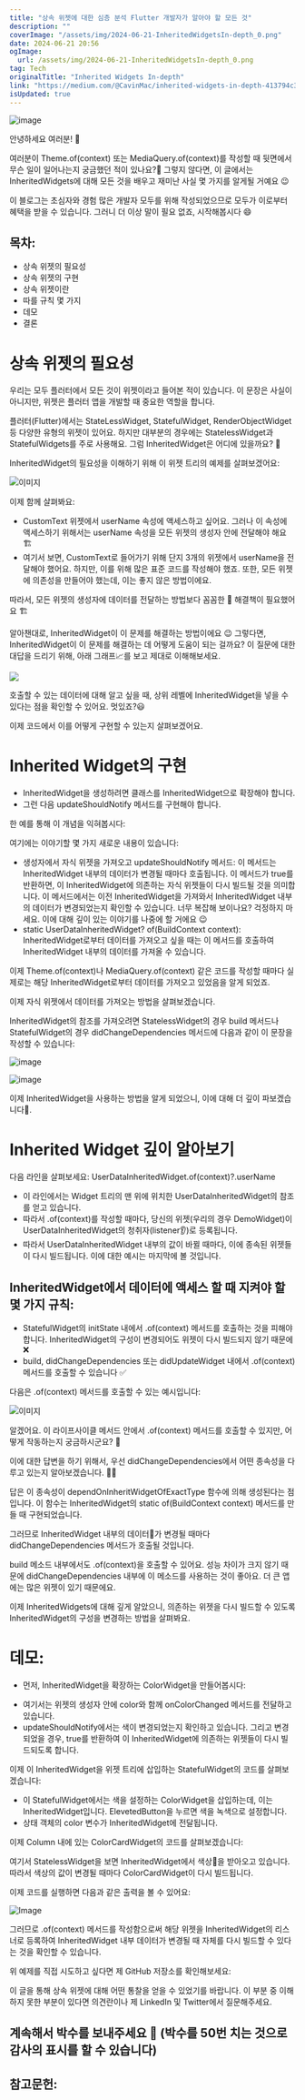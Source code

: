 ```yaml
---
title: "상속 위젯에 대한 심층 분석 Flutter 개발자가 알아야 할 모든 것"
description: ""
coverImage: "/assets/img/2024-06-21-InheritedWidgetsIn-depth_0.png"
date: 2024-06-21 20:56
ogImage: 
  url: /assets/img/2024-06-21-InheritedWidgetsIn-depth_0.png
tag: Tech
originalTitle: "Inherited Widgets In-depth"
link: "https://medium.com/@CavinMac/inherited-widgets-in-depth-413794c3b3d9"
isUpdated: true
---
```






![image](/assets/img/2024-06-21-InheritedWidgetsIn-depth_0.png)

안녕하세요 여러분! 👋

여러분이 Theme.of(context) 또는 MediaQuery.of(context)를 작성할 때 뒷면에서 무슨 일이 일어나는지 궁금했던 적이 있나요?🤔 그렇지 않다면, 이 글에서는 InheritedWidgets에 대해 모든 것을 배우고 재미난 사실 몇 가지를 알게될 거예요 😉

이 블로그는 초심자와 경험 많은 개발자 모두를 위해 작성되었으므로 모두가 이로부터 혜택을 받을 수 있습니다. 그러니 더 이상 말이 필요 없죠, 시작해봅시다 😄

<div class="content-ad"></div>

## 목차:

- 상속 위젯의 필요성
- 상속 위젯의 구현
- 상속 위젯이란
- 따를 규칙 몇 가지
- 데모
- 결론

# 상속 위젯의 필요성

우리는 모두 플러터에서 모든 것이 위젯이라고 들어본 적이 있습니다. 이 문장은 사실이 아니지만, 위젯은 플러터 앱을 개발할 때 중요한 역할을 합니다.

<div class="content-ad"></div>

플러터(Flutter)에서는 StateLessWidget, StatefulWidget, RenderObjectWidget 등 다양한 유형의 위젯이 있어요. 하지만 대부분의 경우에는 StatelessWidget과 StatefulWidgets를 주로 사용해요. 그럼 InheritedWidget은 어디에 있을까요? 🤔

InheritedWidget의 필요성을 이해하기 위해 이 위젯 트리의 예제를 살펴보겠어요:

![이미지](/assets/img/2024-06-21-InheritedWidgetsIn-depth_1.png)

이제 함께 살펴봐요:

<div class="content-ad"></div>

- CustomText 위젯에서 userName 속성에 액세스하고 싶어요. 그러나 이 속성에 액세스하기 위해서는 userName 속성을 모든 위젯의 생성자 안에 전달해야 해요 🏗️
- 여기서 보면, CustomText로 들어가기 위해 단지 3개의 위젯에서 userName을 전달해야 했어요. 하지만, 이를 위해 많은 표준 코드를 작성해야 했죠. 또한, 모든 위젯에 의존성을 만들어야 했는데, 이는 좋지 않은 방법이에요.

따라서, 모든 위젯의 생성자에 데이터를 전달하는 방법보다 꼼꼼한 💪 해결책이 필요했어요 🏗️

알아챈대로, InheritedWidget이 이 문제를 해결하는 방법이에요 😉 그렇다면, InheritedWidget이 이 문제를 해결하는 데 어떻게 도움이 되는 걸까요? 이 질문에 대한 대답을 드리기 위해, 아래 그래프📈를 보고 제대로 이해해보세요.

<img src="/assets/img/2024-06-21-InheritedWidgetsIn-depth_2.png" />

<div class="content-ad"></div>

호출할 수 있는 데이터에 대해 알고 싶을 때, 상위 레벨에 InheritedWidget을 넣을 수 있다는 점을 확인할 수 있어요. 멋있죠?😃

이제 코드에서 이를 어떻게 구현할 수 있는지 살펴보겠어요.

# Inherited Widget의 구현

- InheritedWidget을 생성하려면 클래스를 InheritedWidget으로 확장해야 합니다.
- 그런 다음 updateShouldNotify 메서드를 구현해야 합니다.

<div class="content-ad"></div>

한 예를 통해 이 개념을 익혀봅시다:

여기에는 이야기할 몇 가지 새로운 내용이 있습니다:

- 생성자에서 자식 위젯을 가져오고 updateShouldNotify 메서드: 이 메서드는 InheritedWidget 내부의 데이터가 변경될 때마다 호출됩니다. 이 메서드가 true를 반환하면, 이 InheritedWidget에 의존하는 자식 위젯들이 다시 빌드될 것을 의미합니다. 이 메서드에서는 이전 InheritedWidget을 가져와서 InheritedWidget 내부의 데이터가 변경되었는지 확인할 수 있습니다. 너무 복잡해 보이나요? 걱정하지 마세요. 이에 대해 깊이 있는 이야기를 나중에 할 거에요 😉
- static UserDataInheritedWidget? of(BuildContext context): InheritedWidget로부터 데이터를 가져오고 싶을 때는 이 메서드를 호출하여 InheritedWidget 내부의 데이터를 가져올 수 있습니다.

이제 Theme.of(context)나 MediaQuery.of(context) 같은 코드를 작성할 때마다 실제로는 해당 InheritedWidget로부터 데이터를 가져오고 있었음을 알게 되었죠.

<div class="content-ad"></div>

이제 자식 위젯에서 데이터를 가져오는 방법을 살펴보겠습니다. 

InheritedWidget의 참조를 가져오려면 StatelessWidget의 경우 build 메서드나 StatefulWidget의 경우 didChangeDependencies 메서드에 다음과 같이 이 문장을 작성할 수 있습니다:

![image](/assets/img/2024-06-21-InheritedWidgetsIn-depth_3.png)

![image](/assets/img/2024-06-21-InheritedWidgetsIn-depth_4.png)

<div class="content-ad"></div>

이제 InheritedWidget을 사용하는 방법을 알게 되었으니, 이에 대해 더 깊이 파보겠습니다🤖.

# Inherited Widget 깊이 알아보기

다음 라인을 살펴보세요: UserDataInheritedWidget.of(context)?.userName

- 이 라인에서는 Widget 트리의 맨 위에 위치한 UserDataInheritedWidget의 참조를 얻고 있습니다.
- 따라서 .of(context)를 작성할 때마다, 당신의 위젯(우리의 경우 DemoWidget)이 UserDataInheritedWidget의 청취자(listener👂)로 등록됩니다.
- 따라서 UserDataInheritedWidget 내부의 값이 바뀔 때마다, 이에 종속된 위젯들이 다시 빌드됩니다. 이에 대한 예시는 마지막에 볼 것입니다.

<div class="content-ad"></div>

## InheritedWidget에서 데이터에 액세스 할 때 지켜야 할 몇 가지 규칙:

- StatefulWidget의 initState 내에서 .of(context) 메서드를 호출하는 것을 피해야 합니다. InheritedWidget의 구성이 변경되어도 위젯이 다시 빌드되지 않기 때문에 ❌
- build, didChangeDependencies 또는 didUpdateWidget 내에서 .of(context) 메서드를 호출할 수 있습니다 ✅

다음은 .of(context) 메서드를 호출할 수 있는 예시입니다:

![이미지](/assets/img/2024-06-21-InheritedWidgetsIn-depth_5.png)

<div class="content-ad"></div>

알겠어요. 이 라이프사이클 메서드 안에서 .of(context) 메서드를 호출할 수 있지만, 어떻게 작동하는지 궁금하시군요? 🤔

이에 대한 답변을 하기 위해서, 우선 didChangeDependencies에서 어떤 종속성을 다루고 있는지 알아보겠습니다. 🤔💭

답은 이 종속성이 dependOnInheritWidgetOfExactType 함수에 의해 생성된다는 점입니다. 이 함수는 InheritedWidget의 static of(BuildContext context) 메서드를 만들 때 구현되었습니다.

그러므로 InheritedWidget 내부의 데이터💽가 변경될 때마다 didChangeDependencies 메서드가 호출될 것입니다.

<div class="content-ad"></div>

build 메소드 내부에서도 .of(context)을 호출할 수 있어요. 성능 차이가 크지 않기 때문에 didChangeDependencies 내부에 이 메소드를 사용하는 것이 좋아요. 더 큰 앱에는 많은 위젯이 있기 때문에요.

이제 InheritedWidgets에 대해 깊게 알았으니, 의존하는 위젯을 다시 빌드할 수 있도록 InheritedWidget의 구성을 변경하는 방법을 살펴봐요.

# 데모:

- 먼저, InheritedWidget을 확장하는 ColorWidget을 만들어봅시다:

<div class="content-ad"></div>

- 여기서는 위젯의 생성자 안에 color와 함께 onColorChanged 메서드를 전달하고 있습니다.
- updateShouldNotify에서는 색이 변경되었는지 확인하고 있습니다. 그리고 변경되었을 경우, true를 반환하여 이 InheritedWidget에 의존하는 위젯들이 다시 빌드되도록 합니다.

이제 이 InheritedWidget을 위젯 트리에 삽입하는 StatefulWidget의 코드를 살펴보겠습니다:

- 이 StatefulWidget에서는 색을 설정하는 ColorWidget을 삽입하는데, 이는 InheritedWidget입니다. ElevetedButton을 누르면 색을 녹색으로 설정합니다.
- 상태 객체의 color 변수가 InheritedWidget에 전달됩니다.

이제 Column 내에 있는 ColorCardWidget의 코드를 살펴보겠습니다:

<div class="content-ad"></div>

여기서 StatelessWidget을 보면 InheritedWidget에서 색상🎨을 받아오고 있습니다. 따라서 색상의 값이 변경될 때마다 ColorCardWidget이 다시 빌드됩니다.

이제 코드를 실행하면 다음과 같은 출력을 볼 수 있어요:

![Image](https://miro.medium.com/v2/resize:fit:748/0*glpgY0XHAbtBZWPz.gif)

그러므로 .of(context) 메서드를 작성함으로써 해당 위젯을 InheritedWidget의 리스너로 등록하여 InheritedWidget 내부 데이터가 변경될 때 자체를 다시 빌드할 수 있다는 것을 확인할 수 있습니다.

<div class="content-ad"></div>

위 예제를 직접 시도하고 싶다면 제 GitHub 저장소를 확인해보세요:

이 글을 통해 상속 위젯에 대해 어떤 통찰을 얻을 수 있었기를 바랍니다. 이 부분 중 이해하지 못한 부분이 있다면 의견란이나 제 LinkedIn 및 Twitter에서 질문해주세요.

## 계속해서 박수를 보내주세요 👏 (박수를 50번 치는 것으로 감사의 표시를 할 수 있습니다)

## 참고문헌: